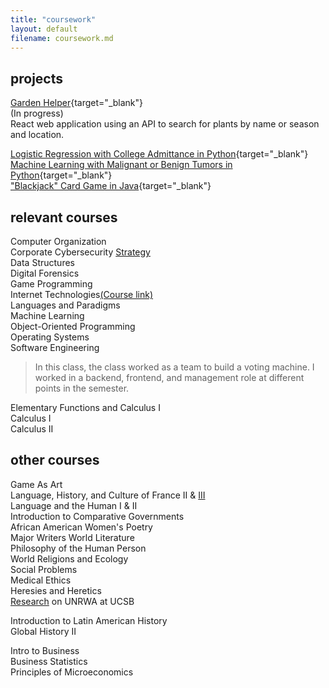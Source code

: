 ```yaml
---
title: "coursework"
layout: default
filename: coursework.md
---
```


## projects
[Garden Helper](https://github.com/kkreine/garden-helper-app){target="_blank"}  
(In progress)  
React web application using an API to search for plants by name or season and location.  

[Logistic Regression with College Admittance in Python](https://github.com/kkreine/ML-logistic-regression-exercise){target="_blank"}  
[Machine Learning with Malignant or Benign Tumors in Python](https://github.com/kkreine/ML-predicting-tumors){target="_blank"}  
["Blackjack" Card Game in Java](https://github.com/kkreine/DS-blackjack){target="_blank"}  

## relevant courses

Computer Organization  
Corporate Cybersecurity [Strategy](/CCSS.md)  
Data Structures  
Digital Forensics  
Game Programming  
Internet Technologies[(Course link)](http://people.loyno.edu/~rharvey/teaching/cosc-a319/2020f/)  
Languages and Paradigms  
Machine Learning  
Object-Oriented Programming  
Operating Systems  
Software Engineering 
> In this class, the class worked as a team to build a voting machine. I worked in a backend, frontend, and management role at different points in the semester.  

Elementary Functions and Calculus I  
Calculus I  
Calculus II  

## other courses
Game As Art  
Language, History, and Culture of France II & [III](/fr.md)  
Language and the Human I & II  
Introduction to Comparative Governments  
African American Women's Poetry  
Major Writers World Literature  
Philosophy of the Human Person  
World Religions and Ecology  
Social Problems  
Medical Ethics  
Heresies and Heretics  
[Research](https://youtu.be/Z7Zs69PvHt4) on UNRWA at UCSB  
  
Introduction to Latin American History  
Global History II  

Intro to Business  
Business Statistics  
Principles of Microeconomics  